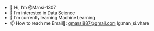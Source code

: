 - 👋 Hi, I’m @Mansi-1307
- 👀 I’m interested in Data Science 
- 🌱 I’m currently learning Machine Learning
- 📫 How to reach me
                  Email📩: gmansi887@gmail.com 
                  Ig:man_si.vhare    

<!---
Mansi-1307/Mansi-1307 is a ✨ special ✨ repository because its `README.md` (this file) appears on your GitHub profile.
You can click the Preview link to take a look at your changes.
--->
